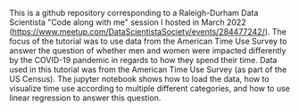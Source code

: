This is a github repository corresponding to a Raleigh-Durham Data Scientista "Code along with me" session I hosted in March 2022  (https://www.meetup.com/DataScientistaSociety/events/284477242/). The focus of the tutorial was to use data from the American Time Use Survey to answer the question of whether men and women were impacted differently by the COVID-19 pandemic in regards to how they spend their time. Data used in this tutorial was from the American Time Use Survey (as part of the US Census). The jupyter notebook shows how to load the data, how to visualize time use according to multiple different categories, and how to use linear regression to answer this question.
